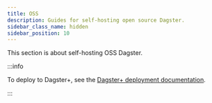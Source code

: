 ```yaml
---
title: OSS
description: Guides for self-hosting open source Dagster.
sidebar_class_name: hidden
sidebar_position: 10
---
```


This section is about self-hosting OSS Dagster.

:::info

To deploy to Dagster+, see the [Dagster+ deployment documentation](/deployment/dagster-plus).

:::
